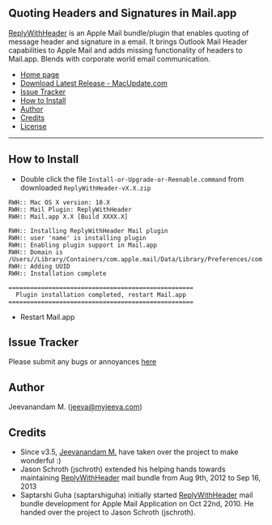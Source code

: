 Quoting Headers and Signatures in Mail.app
------------------------------------------
[ReplyWithHeader][2] is an Apple Mail bundle/plugin that enables quoting of message header and signature in a email. It brings Outlook Mail Header capabilities to Apple Mail and adds missing functionality of headers to Mail.app. Blends with corporate world email communication.

* [Home page][2]
* [Download Latest Release - MacUpdate.com][5]
* [Issue Tracker](#issue-tracker)
* [How to Install](#how-to-install)
* [Author](#author)
* [Credits](#credits)
* [License][4]

* * *

How to Install
--------------

* Double click the file `Install-or-Upgrade-or-Reenable.command` from downloaded `ReplyWithHeader-vX.X.zip`
<pre><code>RWH:: Mac OS X version: 10.X
RWH:: Mail Plugin: ReplyWithHeader
RWH:: Mail.app X.X [Build XXXX.X]

RWH:: Installing ReplyWithHeader Mail plugin
RWH:: user 'name' is installing plugin
RWH:: Enabling plugin support in Mail.app
RWH:: Domain is /Users/<username>/Library/Containers/com.apple.mail/Data/Library/Preferences/com.apple.mail.plist
RWH:: Adding UUID <Respective UUID value>
RWH:: Installation complete

===================================================
  Plugin installation completed, restart Mail.app  
===================================================</code></pre>
* Restart Mail.app

Issue Tracker
-------------
Please submit any bugs or annoyances [here][3]

Author
------
Jeevanandam M. (jeeva@myjeeva.com)

Credits
-------
* Since v3.5, [Jeevanandam M.][6] have taken over the project to make wonderful :)
* Jason Schroth (jschroth) extended his helping hands towards maintaining [ReplyWithHeader][2] mail bundle from Aug 9th, 2012 to Sep 16, 2013
* Saptarshi Guha (saptarshiguha) initially started [ReplyWithHeader][2] mail bundle development for Apple Mail Application on Oct 22nd, 2010. He handed over the project to Jason Schroth (jschroth).


[1]: http://myjeeva.com
[2]: http://myjeeva.com/replywithheader
[3]: https://github.com/jeevatkm/ReplyWithHeader/issues
[4]: https://github.com/jeevatkm/ReplyWithHeader/blob/master/ReplyWithHeader/LICENSE.txt
[5]: https://www.macupdate.com/app/mac/49256/replywithheader
[6]: https://github.com/jeevatkm
